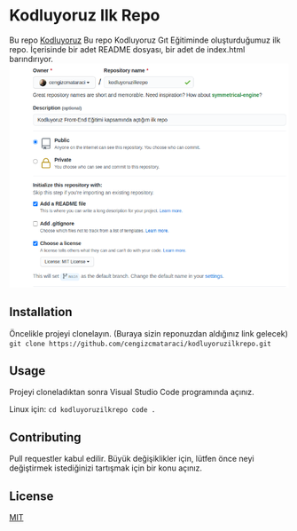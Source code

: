 # Kodluyoruz Ilk Repo

Bu repo [Kodluyoruz](https://kodluyoruz.org) Bu repo Kodluyoruz Gıt Eğitiminde oluşturduğumuz ilk repo. İçerisinde bir adet README dosyası, bir adet de index.html barındırıyor.
![](https://github.com/Kodluyoruz/taskforce/raw/main/git/odev1/figures/github.png)
## Installation
Öncelikle projeyi clonelayın. (Buraya sizin reponuzdan aldığınız link gelecek)
``
git clone https://github.com/cengizcmataraci/kodluyoruzilkrepo.git
``
## Usage
Projeyi cloneladıktan sonra Visual Studio Code programında açınız.

Linux için:
``
cd kodluyoruzilkrepo
code .
``
## Contributing
Pull requestler kabul edilir. Büyük değişiklikler için, lütfen önce neyi değiştirmek istediğinizi tartışmak için bir konu açınız.
## License
[MIT]()
